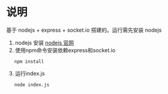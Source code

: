# 说明

 基于 nodejs + express + socket.io 搭建的。运行需先安装 nodejs 

 1. nodejs 安装 [nodejs 官网](https://nodejs.org)
 2. 使用npm命令安装依赖express和socket.io  
 
 ```
    npm install
 ```
 3. 运行index.js 

 ```
    node index.js
 ```
